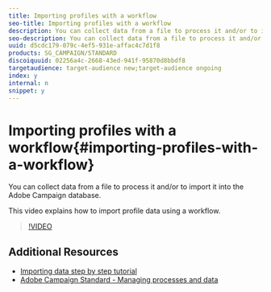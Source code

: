 ```yaml
---
title: Importing profiles with a workflow
seo-title: Importing profiles with a workflow
description: You can collect data from a file to process it and/or to import it into the Adobe Campaign database. This video explains how to import profile data using a workflow.
seo-description: You can collect data from a file to process it and/or to import it into the Adobe Campaign database. This video explains how to import profile data using a workflow.
uuid: d5cdc179-079c-4ef5-931e-affac4c7d1f8
products: SG_CAMPAIGN/STANDARD
discoiquuid: 02256a4c-2668-43ed-941f-95870d8bbdf8
targetaudience: target-audience new;target-audience ongoing
index: y
internal: n
snippet: y
---
```


# Importing profiles with a workflow{#importing-profiles-with-a-workflow}

You can collect data from a file to process it and/or to import it into the Adobe Campaign database. 

This video explains how to import profile data using a workflow.

>[!VIDEO](https://video.tv.adobe.com/v/24993?quality=12)

## Additional Resources

* [Importing data step by step tutorial](https://helpx.adobe.com/campaign/standard/automating/using/importing-data.html#example--import-workflow-template)
* [Adobe Campaign Standard - Managing processes and data](https://helpx.adobe.com/campaign/standard/automating/user-guide.html)
